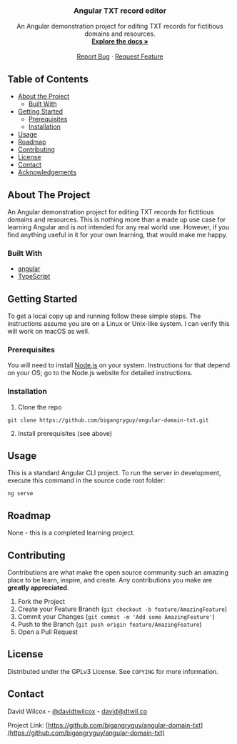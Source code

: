 <!-- PROJECT LOGO -->
<p align="center">
    <h3 align="center">Angular TXT record editor</h3>
  <p align="center">
    An Angular demonstration project for editing TXT records for fictitious domains and resources.
    <br />
    <a href="https://github.com/bigangryguy/angular-domain-txt"><strong>Explore the docs »</strong></a>
    <br />
    <br />
    <a href="https://github.com/bigangryguy/angular-domain-txt/issues">Report Bug</a>
    ·
    <a href="https://github.com/bigangryguy/angular-domain-txt/issues">Request Feature</a>
  </p>
</p>

<!-- TABLE OF CONTENTS -->
## Table of Contents

* [About the Project](#about-the-project)
  * [Built With](#built-with)
* [Getting Started](#getting-started)
  * [Prerequisites](#prerequisites)
  * [Installation](#installation)
* [Usage](#usage)
* [Roadmap](#roadmap)
* [Contributing](#contributing)
* [License](#license)
* [Contact](#contact)
* [Acknowledgements](#acknowledgements)



<!-- ABOUT THE PROJECT -->
## About The Project
An Angular demonstration project for editing TXT records for fictitious domains and resources. 
This is nothing more than a made up use case for learning Angular and is not intended for any real world use. However, 
if you find anything useful in it for your own learning, that would make me happy.


### Built With

* [angular](https://angular.io/)
* [TypeScript](https://www.typescriptlang.org/)


<!-- GETTING STARTED -->
## Getting Started

To get a local copy up and running follow these simple steps. The instructions assume you are on a
Linux or Unix-like system. I can verify this will work on macOS as well.

### Prerequisites

You will need to install [Node.js](https://nodejs.org/en/) on your system. Instructions for that depend on your OS; go
to the Node.js website for detailed instructions.

### Installation

1. Clone the repo
```shell script
git clone https://github.com/bigangryguy/angular-domain-txt.git
```
2. Install prerequisites (see above)

<!-- USAGE EXAMPLES -->
## Usage

This is a standard Angular CLI project. To run the server in development, execute this command in the source code root
folder:
```shell script
ng serve
```

<!-- ROADMAP -->
## Roadmap

None - this is a completed learning project.


<!-- CONTRIBUTING -->
## Contributing

Contributions are what make the open source community such an amazing place to be learn, inspire, and create. Any contributions you make are **greatly appreciated**.

1. Fork the Project
2. Create your Feature Branch (`git checkout -b feature/AmazingFeature`)
3. Commit your Changes (`git commit -m 'Add some AmazingFeature'`)
4. Push to the Branch (`git push origin feature/AmazingFeature`)
5. Open a Pull Request



<!-- LICENSE -->
## License

Distributed under the GPLv3 License. See `COPYING` for more information.

<!-- CONTACT -->
## Contact

David Wilcox - [@davidtwilcox](https://twitter.com/davidtwilcox) - david@dtwil.co

Project Link: [https://github.com/bigangryguy/angular-domain-txt](https://github.com/bigangryguy/angular-domain-txt)


<!-- MARKDOWN LINKS & IMAGES -->
<!-- https://www.markdownguide.org/basic-syntax/#reference-style-links -->
[contributors-shield]: https://img.shields.io/github/contributors/bigangryguy/repo.svg?style=flat-square
[contributors-url]: https://github.com/bigangryguy/repo/graphs/contributors
[forks-shield]: https://img.shields.io/github/forks/bigangryguy/repo.svg?style=flat-square
[forks-url]: https://github.com/bigangryguy/repo/network/members
[stars-shield]: https://img.shields.io/github/stars/bigangryguy/repo.svg?style=flat-square
[stars-url]: https://github.com/bigangryguy/repo/stargazers
[issues-shield]: https://img.shields.io/github/issues/bigangryguy/repo.svg?style=flat-square
[issues-url]: https://github.com/bigangryguy/repo/issues
[license-shield]: https://img.shields.io/github/license/bigangryguy/repo.svg?style=flat-square
[license-url]: https://github.com/bigangryguy/repo/blob/master/LICENSE.txt
[linkedin-shield]: https://img.shields.io/badge/-LinkedIn-black.svg?style=flat-square&logo=linkedin&colorB=555
[linkedin-url]: https://linkedin.com/in/davidtwilcox
[product-screenshot]: images/screenshot.png
